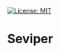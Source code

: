 [![License: MIT](https://img.shields.io/badge/License-MIT-yellow.svg)](https://opensource.org/licenses/MIT)

# Seviper